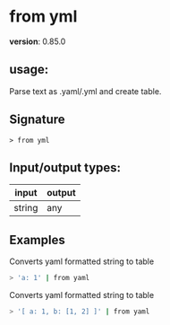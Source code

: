 # from yml

**version**: 0.85.0

## **usage**:

Parse text as .yaml/.yml and create table.

## Signature

`> from yml `

## Input/output types:

| input  | output |
| ------ | ------ |
| string | any    |

## Examples

Converts yaml formatted string to table

```bash
> 'a: 1' | from yaml
```

Converts yaml formatted string to table

```bash
> '[ a: 1, b: [1, 2] ]' | from yaml
```
